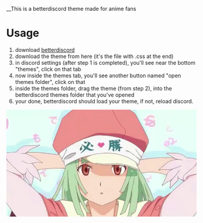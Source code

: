 __This is a betterdiscord theme made for anime fans

# Usage
1. download [betterdiscord](https://betterdiscord.app/)
2. download the theme from here (it's the file with .css at the end)
3. in discord settings (after step 1 is completed), you'll see near the bottom "themes", click on that tab
4. now inside the themes tab, you'll see another button named "open themes folder", click on that
5. inside the themes folder, drag the theme (from step 2), into the betterdiscord themes folder that you've opened
6. your done, betterdiscord should load your theme, if not, reload discord.

![](https://github.com/crjase/RenaiCirculation-Theme/blob/main/RenaiCirculation.png?raw=true)
